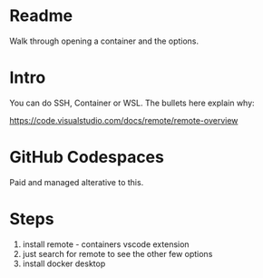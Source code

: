 # Readme

Walk through opening a container and the options.

# Intro

You can do SSH, Container or WSL. The bullets here explain why:

https://code.visualstudio.com/docs/remote/remote-overview

# GitHub Codespaces

Paid and managed alterative to this.

# Steps

1. install remote - containers vscode extension
  1. just search for remote to see the other few options
1. install docker desktop